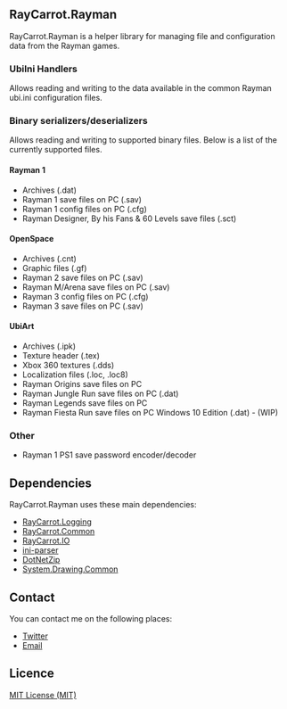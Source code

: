 ## RayCarrot.Rayman
RayCarrot.Rayman is a helper library for managing file and configuration data from the Rayman games.

### UbiIni Handlers
Allows reading and writing to the data available in the common Rayman ubi.ini configuration files.

### Binary serializers/deserializers
Allows reading and writing to supported binary files. Below is a list of the currently supported files.

#### Rayman 1
* Archives (.dat)
* Rayman 1 save files on PC (.sav)
* Rayman 1 config files on PC (.cfg)
* Rayman Designer, By his Fans & 60 Levels save files (.sct)

#### OpenSpace
* Archives (.cnt)
* Graphic files (.gf)
* Rayman 2 save files on PC (.sav)
* Rayman M/Arena save files on PC (.sav)
* Rayman 3 config files on PC (.cfg)
* Rayman 3 save files on PC (.sav)

#### UbiArt
* Archives (.ipk)
* Texture header (.tex)
* Xbox 360 textures (.dds)
* Localization files (.loc, .loc8)
* Rayman Origins save files on PC
* Rayman Jungle Run save files on PC (.dat)
* Rayman Legends save files on PC
* Rayman Fiesta Run save files on PC Windows 10 Edition (.dat) - (WIP)

### Other
* Rayman 1 PS1 save password encoder/decoder

## Dependencies
RayCarrot.Rayman uses these main dependencies:

- [RayCarrot.Logging](https://github.com/RayCarrot/RayCarrot.Logging)
- [RayCarrot.Common](https://github.com/RayCarrot/RayCarrot.Common)
- [RayCarrot.IO](https://github.com/RayCarrot/RayCarrot.IO)
- [ini-parser](https://github.com/rickyah/ini-parser)
- [DotNetZip](https://github.com/haf/DotNetZip.Semverd)
- [System.Drawing.Common](https://www.nuget.org/packages/System.Drawing.Common/)

## Contact
You can contact me on the following places:

- [Twitter](https://twitter.com/RayCarrot)
- [Email](mailto:RayCarrotMaster@gmail.com)

## Licence

[MIT License (MIT)](./LICENSE)